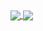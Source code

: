 <a href="#">
  <img align="center" src="https://github-readme-stats.vercel.app/api?username=dtekinoglu&count_private=true&show_icons=true" />
</a>
<a href="#">
  <img align="center" src="https://github-readme-stats.vercel.app/api/top-langs/?username=dtekinoglu&layout=compact&hide=CSS,html" />
</a>
